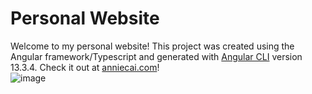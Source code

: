 # Personal Website

Welcome to my personal website! This project was created using the Angular framework/Typescript and generated with [Angular CLI](https://github.com/angular/angular-cli) version 13.3.4. Check it out at [anniecai.com](https://www.anniecai.com)!                                                                                                                  
![image](https://user-images.githubusercontent.com/63011927/177453592-fe43e57b-b52c-4e30-b987-3584a8e966d1.png)

